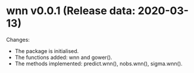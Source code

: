wnn v0.0.1 (Release data: 2020-03-13)
==============

Changes:
* The package is initialised.
* The functions added: wnn and gower().
* The methods implemented: predict.wnn(), nobs.wnn(), sigma.wnn().
